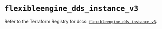 # `flexibleengine_dds_instance_v3`

Refer to the Terraform Registry for docs: [`flexibleengine_dds_instance_v3`](https://registry.terraform.io/providers/flexibleenginecloud/flexibleengine/1.46.0/docs/resources/dds_instance_v3).
